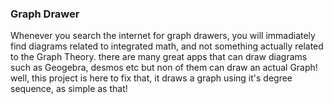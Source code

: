 ### Graph Drawer

Whenever you search the internet for graph drawers, you will immadiately find diagrams related to integrated math, and not something actually related to the Graph Theory.
there are many great apps that can draw diagrams such as Geogebra, desmos etc but non of them can draw an actual Graph!
well, this project is here to fix that, it draws a graph using it's degree sequence, as simple as that!
